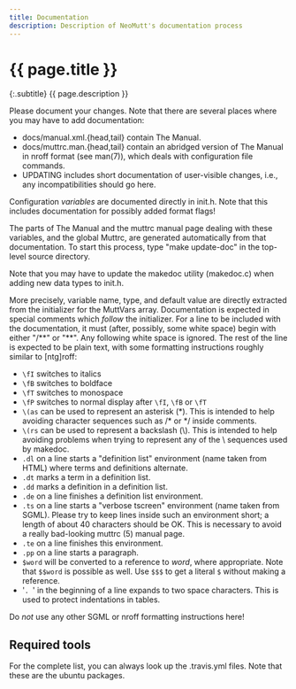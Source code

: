 ```yaml
---
title: Documentation
description: Description of NeoMutt's documentation process
---
```


# {{ page.title }}

{:.subtitle}
{{ page.description }}

Please document your changes. Note that there are several places where you may
have to add documentation:

- docs/manual.xml.{head,tail} contain The Manual.
- docs/muttrc.man.{head,tail} contain an abridged version of The Manual in nroff
  format (see man(7)), which deals with configuration file commands.
- UPDATING includes short documentation of user-visible changes, i.e., any
  incompatibilities should go here.

Configuration _variables_ are documented directly in init.h. Note that this
includes documentation for possibly added format flags!

The parts of The Manual and the muttrc manual page dealing with these
variables, and the global Muttrc, are generated automatically from that
documentation. To start this process, type "make update-doc" in the top-level
source directory.

Note that you may have to update the makedoc utility (makedoc.c) when adding
new data types to init.h.

More precisely, variable name, type, and default value are directly extracted
from the initializer for the MuttVars array. Documentation is expected in
special comments which _follow_ the initializer. For a line to be included with
the documentation, it must (after, possibly, some white space) begin with
either "/\*\*" or "\*\*". Any following white space is ignored. The rest of the
line is expected to be plain text, with some formatting instructions roughly
similar to [ntg]roff:

- `\fI` switches to italics
- `\fB` switches to boldface
- `\fT` switches to monospace
- `\fP` switches to normal display after `\fI`, `\fB` or `\fT`
- `\(as` can be used to represent an asterisk (\*). This is intended to help
  avoiding character sequences such as /\* or \*/ inside comments.
- `\(rs` can be used to represent a backslash (\\). This is intended to help
  avoiding problems when trying to represent any of the \\ sequences used by
  makedoc.
- `.dl` on a line starts a "definition list" environment (name taken from HTML)
  where terms and definitions alternate.
- `.dt` marks a term in a definition list.
- `.dd` marks a definition in a definition list.
- `.de` on a line finishes a definition list environment.
- `.ts` on a line starts a "verbose tscreen" environment (name taken from
  SGML). Please try to keep lines inside such an environment short; a length
  of about 40 characters should be OK. This is necessary to avoid a really
  bad-looking muttrc (5) manual page.
- `.te` on a line finishes this environment.
- `.pp` on a line starts a paragraph.
- `$word` will be converted to a reference to _word_, where appropriate. Note
  that `$$word` is possible as well. Use `$$$` to get a literal `$` without
  making a reference.
- '`. `' in the beginning of a line expands to two space characters. This is
  used to protect indentations in tables.

Do _not_ use any other SGML or nroff formatting instructions here!

## Required tools

For the complete list, you can always look up the .travis.yml files. Note that
these are the ubuntu packages.

